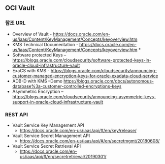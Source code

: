 ## OCI Vault
### 참조 URL
* Overview of Vault - https://docs.oracle.com/en-us/iaas/Content/KeyManagement/Concepts/keyoverview.htm
* KMS Technical Documentation - https://docs.oracle.com/en-us/iaas/Content/KeyManagement/Concepts/keyoverview.htm *
* Software protected Keys – https://blogs.oracle.com/cloudsecurity/software-protected-keys-in-oracle-cloud-infrastructure-vault
* ExaCS with KMS - https://blogs.oracle.com/cloudsecurity/announcing-customer-managed-encryption-keys-for-oracle-exadata-cloud-service
* ADB-D with KMS –Demo https://blogs.oracle.com/dbcs/autonomous-database%3a-customer-controlled-encryptions-keys
* Asymmetric Encryption – https://blogs.oracle.com/cloudsecurity/announcing-asymmetric-keys-support-in-oracle-cloud-infrastructure-vault
### REST API
* Vault Service Key Management API
  * https://docs.oracle.com/en-us/iaas/api/#/en/key/release/
* Vault Service Secret Management API
  * https://docs.oracle.com/en-us/iaas/api/#/en/secretmgmt/20180608/
* Vault Service Secret Retrieval API 
  * https://docs.oracle.com/en-us/iaas/api/#/en/secretretrieval/20190301/

